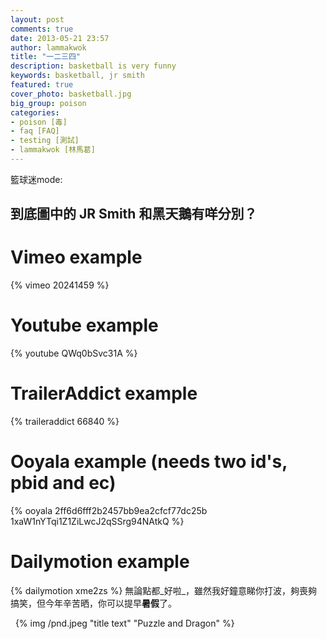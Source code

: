 ```yaml
---
layout: post
comments: true
date: 2013-05-21 23:57
author: lammakwok
title: "一二三四"
description: basketball is very funny
keywords: basketball, jr smith
featured: true
cover_photo: basketball.jpg
big_group: poison
categories: 
- poison [毒] 
- faq [FAQ] 
- testing [測試]
- lammakwok [林馬葛]
---
```


籃球迷mode:

## 到底圖中的 JR Smith 和黑天鵝有咩分別？
# Vimeo example

{% vimeo 20241459 %}

# Youtube example

{% youtube QWq0bSvc31A %}

# TrailerAddict example

{% traileraddict 66840 %}

# Ooyala example (needs two id's, pbid and ec)

{% ooyala 2ff6d6fff2b2457bb9ea2cfcf77dc25b 1xaW1nYTqi1Z1ZiLwcJ2qSSrg94NAtkQ %}

# Dailymotion example

{% dailymotion xme2zs %}
無論點都_好啦_，雖然我好鐘意睇你打波，夠喪夠搞笑，但今年辛苦晒，你可以提早**暑假**了。

  {% img /pnd.jpeg "title text" "Puzzle and Dragon" %}